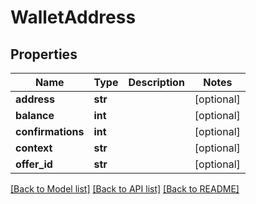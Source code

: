 # WalletAddress

## Properties
Name | Type | Description | Notes
------------ | ------------- | ------------- | -------------
**address** | **str** |  | [optional] 
**balance** | **int** |  | [optional] 
**confirmations** | **int** |  | [optional] 
**context** | **str** |  | [optional] 
**offer_id** | **str** |  | [optional] 

[[Back to Model list]](../README.md#documentation-for-models) [[Back to API list]](../README.md#documentation-for-api-endpoints) [[Back to README]](../README.md)


